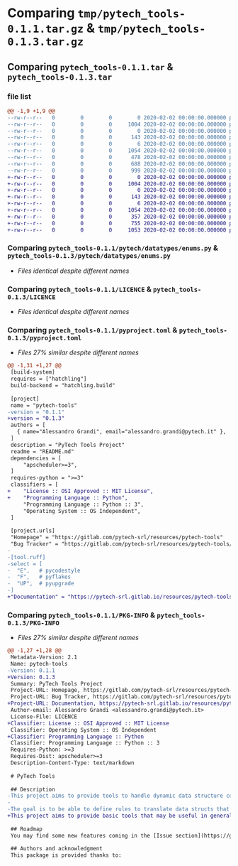 # Comparing `tmp/pytech_tools-0.1.1.tar.gz` & `tmp/pytech_tools-0.1.3.tar.gz`

## Comparing `pytech_tools-0.1.1.tar` & `pytech_tools-0.1.3.tar`

### file list

```diff
@@ -1,9 +1,9 @@
--rw-r--r--   0        0        0        0 2020-02-02 00:00:00.000000 pytech_tools-0.1.1/pytech/datatypes/__init__.py
--rw-r--r--   0        0        0     1004 2020-02-02 00:00:00.000000 pytech_tools-0.1.1/pytech/datatypes/enums.py
--rw-r--r--   0        0        0        0 2020-02-02 00:00:00.000000 pytech_tools-0.1.1/pytech/tools/__init__.py
--rw-r--r--   0        0        0      143 2020-02-02 00:00:00.000000 pytech_tools-0.1.1/pytech/tools/scheduler.py
--rw-r--r--   0        0        0        6 2020-02-02 00:00:00.000000 pytech_tools-0.1.1/.gitignore
--rw-r--r--   0        0        0     1054 2020-02-02 00:00:00.000000 pytech_tools-0.1.1/LICENCE
--rw-r--r--   0        0        0      478 2020-02-02 00:00:00.000000 pytech_tools-0.1.1/README.md
--rw-r--r--   0        0        0      688 2020-02-02 00:00:00.000000 pytech_tools-0.1.1/pyproject.toml
--rw-r--r--   0        0        0      999 2020-02-02 00:00:00.000000 pytech_tools-0.1.1/PKG-INFO
+-rw-r--r--   0        0        0        0 2020-02-02 00:00:00.000000 pytech_tools-0.1.3/pytech/datatypes/__init__.py
+-rw-r--r--   0        0        0     1004 2020-02-02 00:00:00.000000 pytech_tools-0.1.3/pytech/datatypes/enums.py
+-rw-r--r--   0        0        0        0 2020-02-02 00:00:00.000000 pytech_tools-0.1.3/pytech/tools/__init__.py
+-rw-r--r--   0        0        0      143 2020-02-02 00:00:00.000000 pytech_tools-0.1.3/pytech/tools/scheduler.py
+-rw-r--r--   0        0        0        6 2020-02-02 00:00:00.000000 pytech_tools-0.1.3/.gitignore
+-rw-r--r--   0        0        0     1054 2020-02-02 00:00:00.000000 pytech_tools-0.1.3/LICENCE
+-rw-r--r--   0        0        0      357 2020-02-02 00:00:00.000000 pytech_tools-0.1.3/README.md
+-rw-r--r--   0        0        0      755 2020-02-02 00:00:00.000000 pytech_tools-0.1.3/pyproject.toml
+-rw-r--r--   0        0        0     1053 2020-02-02 00:00:00.000000 pytech_tools-0.1.3/PKG-INFO
```

### Comparing `pytech_tools-0.1.1/pytech/datatypes/enums.py` & `pytech_tools-0.1.3/pytech/datatypes/enums.py`

 * *Files identical despite different names*

### Comparing `pytech_tools-0.1.1/LICENCE` & `pytech_tools-0.1.3/LICENCE`

 * *Files identical despite different names*

### Comparing `pytech_tools-0.1.1/pyproject.toml` & `pytech_tools-0.1.3/pyproject.toml`

 * *Files 27% similar despite different names*

```diff
@@ -1,31 +1,27 @@
 [build-system]
 requires = ["hatchling"]
 build-backend = "hatchling.build"
 
 [project]
 name = "pytech-tools"
-version = "0.1.1"
+version = "0.1.3"
 authors = [
   { name="Alessandro Grandi", email="alessandro.grandi@pytech.it" },
 ]
 description = "PyTech Tools Project"
 readme = "README.md"
 dependencies = [
     "apscheduler>=3",
 ]
 requires-python = ">=3"
 classifiers = [
+    "License :: OSI Approved :: MIT License",
+    "Programming Language :: Python",
     "Programming Language :: Python :: 3",
     "Operating System :: OS Independent",
 ]
 
 [project.urls]
 "Homepage" = "https://gitlab.com/pytech-srl/resources/pytech-tools"
 "Bug Tracker" = "https://gitlab.com/pytech-srl/resources/pytech-tools/-/issues"
-
-[tool.ruff]
-select = [
-  "E",   # pycodestyle
-  "F",   # pyflakes
-  "UP",  # pyupgrade
-]
+"Documentation" = "https://pytech-srl.gitlab.io/resources/pytech-tools/"
```

### Comparing `pytech_tools-0.1.1/PKG-INFO` & `pytech_tools-0.1.3/PKG-INFO`

 * *Files 27% similar despite different names*

```diff
@@ -1,27 +1,28 @@
 Metadata-Version: 2.1
 Name: pytech-tools
-Version: 0.1.1
+Version: 0.1.3
 Summary: PyTech Tools Project
 Project-URL: Homepage, https://gitlab.com/pytech-srl/resources/pytech-tools
 Project-URL: Bug Tracker, https://gitlab.com/pytech-srl/resources/pytech-tools/-/issues
+Project-URL: Documentation, https://pytech-srl.gitlab.io/resources/pytech-tools/
 Author-email: Alessandro Grandi <alessandro.grandi@pytech.it>
 License-File: LICENCE
+Classifier: License :: OSI Approved :: MIT License
 Classifier: Operating System :: OS Independent
+Classifier: Programming Language :: Python
 Classifier: Programming Language :: Python :: 3
 Requires-Python: >=3
 Requires-Dist: apscheduler>=3
 Description-Content-Type: text/markdown
 
 # PyTech Tools
 
 ## Description
-This project aims to provide tools to handle dynamic data structure conversions through rules definition.
-
-The goal is to be able to define rules to translate data structs that may be incomplete and miss data.
+This project aims to provide basic tools that may be useful in general purpose projects.
 
 ## Roadmap
 You may find some new features coming in the [Issue section](https://gitlab.com/pytech-srl/resources/pytech-tools/-/issues)
 
 ## Authors and acknowledgment
 This package is provided thanks to:
```

